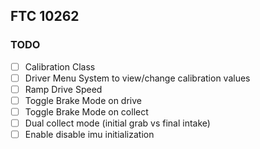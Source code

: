 ## FTC 10262

### TODO

- [ ] Calibration Class
- [ ] Driver Menu System to view/change calibration values
- [ ] Ramp Drive Speed
- [ ] Toggle Brake Mode on drive
- [ ] Toggle Brake Mode on collect
- [ ] Dual collect mode (initial grab vs final intake)
- [ ] Enable disable imu initialization
